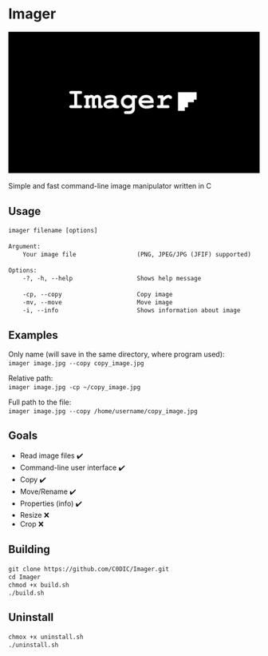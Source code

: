 # Imager

![Imager logo](/misc/imager_poster.png)

Simple and fast command-line image manipulator written in C

## Usage

``` text
imager filename [options]

Argument:
    Your image file                 (PNG, JPEG/JPG (JFIF) supported)

Options:
    -?, -h, --help                  Shows help message

    -cp, --copy                     Copy image
    -mv, --move                     Move image
    -i, --info                      Shows information about image
```

## Examples

Only name (will save in the same directory, where program used):  
`imager image.jpg --copy copy_image.jpg`

Relative path:  
`imager image.jpg -cp ~/copy_image.jpg`

Full path to the file:  
`imager image.jpg --copy /home/username/copy_image.jpg`

## Goals

- Read image files :heavy_check_mark:
- Command-line user interface :heavy_check_mark:
- Copy :heavy_check_mark:
- Move/Rename :heavy_check_mark:
- Properties (info) :heavy_check_mark:
- Resize :x:
- Crop  :x:

## Building  

``` text
git clone https://github.com/C0DIC/Imager.git
cd Imager
chmod +x build.sh
./build.sh
```

## Uninstall  

``` text
chmox +x uninstall.sh
./uninstall.sh
```
